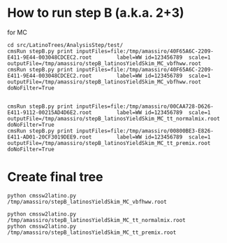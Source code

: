 How to run step B (a.k.a. 2+3)
====

for MC

    cd src/LatinoTrees/AnalysisStep/test/
    cmsRun stepB.py print inputFiles=file:/tmp/amassiro/40F65A6C-2209-E411-9E44-003048CDCEC2.root        label=WW id=123456789  scale=1 outputFile=/tmp/amassiro/stepB_latinosYieldSkim_MC_vbfhww.root
    cmsRun stepB.py print inputFiles=file:/tmp/amassiro/40F65A6C-2209-E411-9E44-003048CDCEC2.root        label=WW id=123456789  scale=1 outputFile=/tmp/amassiro/stepB_latinosYieldSkim_MC_vbfhww.root               doNoFilter=True


    cmsRun stepB.py print inputFiles=file:/tmp/amassiro/00CAA728-D626-E411-9112-00215AD4D6E2.root        label=WW id=123456789  scale=1 outputFile=/tmp/amassiro/stepB_latinosYieldSkim_MC_tt_normalmix.root       doNoFilter=True
    cmsRun stepB.py print inputFiles=file:/tmp/amassiro/00800BE3-E826-E411-AD01-20CF3019DEE9.root        label=WW id=123456789  scale=1 outputFile=/tmp/amassiro/stepB_latinosYieldSkim_MC_tt_premix.root          doNoFilter=True


Create final tree
====

    python cmssw2latino.py   /tmp/amassiro/stepB_latinosYieldSkim_MC_vbfhww.root

    python cmssw2latino.py   /tmp/amassiro/stepB_latinosYieldSkim_MC_tt_normalmix.root
    python cmssw2latino.py   /tmp/amassiro/stepB_latinosYieldSkim_MC_tt_premix.root

